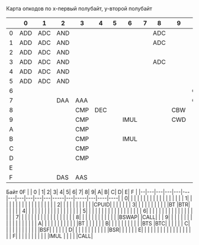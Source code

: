 Карта опкодов
по x-первый полубайт, y-второй полубайт

|  | 0 |  1|  2|  3|  4|  5|   6|  7|  8|  9|   A|  B|  C|  D|  E|  F|
|--|---|---|---|---|---|---|----|---|---|---|----|---|---|---|---|---|
| 0|ADD|ADC|AND|   |   |   |    |   |ADC|   |    |   |   |   |   |   |
| 1|ADD|ADC|AND|   |   |   |    |   |ADC|   |    |   |   |   |   |   |
| 2|ADD|ADC|AND|   |   |   |    |   |   |   |    |   |   |   |   |   |
| 3|ADD|ADC|AND|   |   |   |    |   |ADC|   |    |   |   |   |   |   |
| 4|ADD|ADC|AND|   |   |   |    |   |   |   |    |   |   |AAM|   |   |
| 5|ADD|ADC|AND|   |   |   |    |   |   |   |    |   |   |AAD|   |   |
| 6|   |   |   |   |   |   |    |   |   |   |CMPS|   |   |   |   |xxx|
| 7|   |   |DAA|AAA|   |   |    |   |   |   |CMPS|   |   |   |   |xxx|
| 8|   |   |   |CMP|DEC|   |    |   |   |CBW|    |   |   |   |   |CLC|
| 9|   |   |   |CMP|   |   |IMUL|   |   |CWD|    |   |   |   |   |   |
| A|   |   |   |CMP|   |   |    |   |   |   |    |   |   |   |   |   |
| B|   |   |   |CMP|   |   |IMUL|   |   |   |    |   |   |   |   |   |
| C|   |   |   |CMP|   |   |    |   |   |   |    |   |   |   |   |CLD|
| D|   |   |   |CMP|   |   |    |   |   |   |    |   |   |   |   |   |
| E|   |   |   |   |   |   |    |   |   |   |    |   |   |   |   |DEC|
| F|   |   |DAS|AAS|   |   |    |   |   |   |    |   |   |   |   |DEC|

Байт 0F
|  | 0 |  1|  2|  3|  4|  5|  6|  7|  8|  9|    A|  B|    C|  D|   E|  F |
|--|---|---|---|---|---|---|---|---|---|---|-----|---|-----|---|----|----|
| 0|   |   |   |   |   |   |   |   |   |   |     |   |     |   |    |    |
| 1|   |   |   |   |   |   |   |   |   |   |     |   |     |   |    |    |
| 2|   |   |   |   |   |   |   |   |   |   |CPUID|   |     |   |    |    |
| 3|   |   |   |   |   |   |   |   |   |   |BT   |BTR|     |   |    |    |
| 4|   |   |   |   |   |   |   |   |   |   |     |   |     |   |    |    |
| 5|   |   |   |   |   |   |   |   |   |   |     |   |     |   |    |    |
| 6|   |   |   |   |   |   |   |   |   |   |     |   |     |   |    |    |
| 7|   |   |   |   |   |   |   |   |   |   |     |   |     |   |    |    |
| 8|   |   |   |   |   |   |   |   |   |   |     |   |BSWAP|   |CALL|    |
| 9|   |   |   |   |   |   |   |   |   |   |     |   |     |   |    |    |
| A|   |   |   |   |   |   |   |   |   |   |     |BT |     |   |    |    |
| B|   |   |   |   |   |   |   |   |   |   |BTS  |BTC|     |   |    |    |
| C|   |   |   |   |   |   |   |   |   |   |     |BSF|     |   |    |    |
| D|   |   |   |   |   |   |   |   |   |   |     |BSR|     |   |    |    |
| E|   |   |   |   |   |   |   |   |   |   |     |   |     |   |    |    |
| F|   |   |   |   |   |   |   |   |   |   |IMUL |   |     |   |    |CALL|
